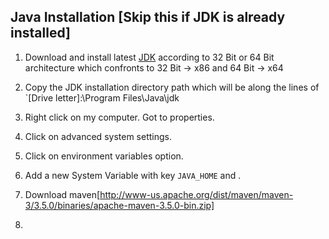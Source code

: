 ## Java Installation [Skip this if JDK is already installed]
1. Download and install latest [JDK](http://www.oracle.com/technetwork/java/javase/downloads/jdk8-downloads-2133151.html) according to 32 Bit or 64 Bit architecture which confronts to 32 Bit -> x86 and 64 Bit -> x64
3. Copy the JDK installation directory path which will be along the lines of `[Drive letter]:\Program Files\Java\jdk
2. Right click on my computer. Got to properties.
3. Click on advanced system settings.
4. Click on environment variables option.
5. Add a new System Variable with key `JAVA_HOME` and . 
	
1. Download maven[http://www-us.apache.org/dist/maven/maven-3/3.5.0/binaries/apache-maven-3.5.0-bin.zip]
2. 